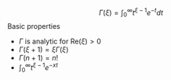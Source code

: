 $$
\Gamma(\xi)=\int_{0}^\infty t^{\xi-1}e^{-t}dt
$$
Basic properties
- $\Gamma$ is analytic for $\mathrm{Re}(\xi)>0$
- $\Gamma(\xi+1)=\xi \Gamma(\xi)$
- $\Gamma(n+1)=n!$
- $\int_{0}^\infty t^{\xi-1}e^{-xt}$